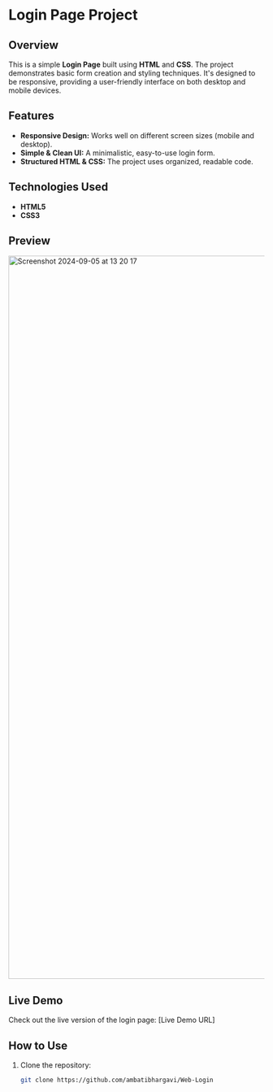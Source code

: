 # Login Page Project

## Overview

This is a simple **Login Page** built using **HTML** and **CSS**. The project demonstrates basic form creation and styling techniques. It's designed to be responsive, providing a user-friendly interface on both desktop and mobile devices.

## Features

- **Responsive Design:** Works well on different screen sizes (mobile and desktop).
- **Simple & Clean UI:** A minimalistic, easy-to-use login form.
- **Structured HTML & CSS:** The project uses organized, readable code.
  
## Technologies Used

- **HTML5**
- **CSS3**

## Preview

<img width="1423" alt="Screenshot 2024-09-05 at 13 20 17" src="https://github.com/user-attachments/assets/7aeea040-e1c8-439d-9538-2d4bbf4a16c7">

## Live Demo

Check out the live version of the login page: [Live Demo URL]

## How to Use

1. Clone the repository:
   ```bash 
   git clone https://github.com/ambatibhargavi/Web-Login
